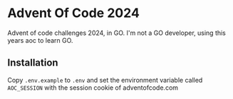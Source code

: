 # Advent Of Code 2024

Advent of code challenges 2024, in GO. I'm not a GO developer, using this years aoc to
learn GO.

## Installation

Copy `.env.example` to `.env` and set the environment variable called `AOC_SESSION` with the session cookie of
adventofcode.com